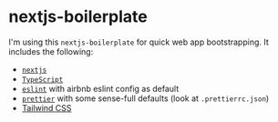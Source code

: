# nextjs-boilerplate

I'm using this `nextjs-boilerplate` for quick web app bootstrapping. It includes the following:

- [`nextjs`](https://nextjs.org/)
- [`TypeScript`](https://www.typescriptlang.org/)
- [`eslint`](https://eslint.org/) with airbnb eslint config as default
- [`prettier`](https://prettier.io/) with some sense-full defaults (look at `.prettierrc.json`)
- [Tailwind CSS](https://tailwindcss.com/)
